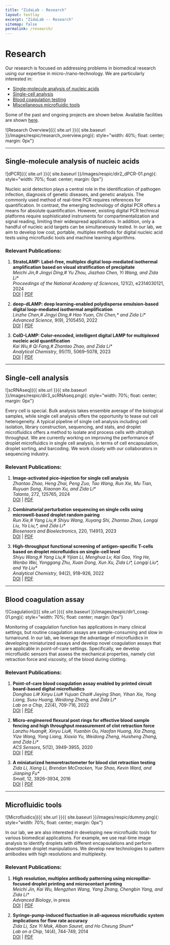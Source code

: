 ```yaml
---
title: "ZidaLab - Research"
layout: textlay
excerpt: "ZidaLab -- Research"
sitemap: false
permalink: /research/
---
```


# Research

Our research is focused on addressing problems in biomedical research using our expertise in micro-/nano-technology. We are particularly interested in:

- [Single-molecule analysis of nucleic acids](#ddpcr)
- [Single-cell analysis](#single-cell)
- [Blood coagulation testing](#biochip)
- [Miscellaneous microfluidic tools](#microfluidics)

Some of the past and ongoing projects are shown below. Available facilities are shown [here](facilities.html).

![Research Overview]({{ site.url }}{{ site.baseurl }}/images/respic/research_overview.png){: style="width: 40%; float: center; margin: 0px"}

---

## <a id="ddpcr"></a>Single-molecule analysis of nucleic acids

![dPCR]({{ site.url }}{{ site.baseurl }}/images/respic/dir2_dPCR-01.png){: style="width: 70%; float: center; margin: 0px"}

Nucleic acid detection plays a central role in the identification of pathogen infection, diagnosis of genetic diseases, and genetic analysis. The commonly used method of real-time PCR requires references for quantification. In contrast, the emerging technology of digital PCR offers a means for absolute quantification. However, existing digital PCR technical platforms require sophisticated instruments for compartmentalization and signal reading, limiting their widespread applications. In addition, only a handful of nucleic acid targets can be simultaneously tested. In our lab, we aim to develop low cost, portable, multiplex methods for digital nucleic acid tests using microfluidic tools and machine learning algorithms.

### Relevant Publications:

1. **StratoLAMP: Label-free, multiplex digital loop-mediated isothermal amplification based on visual stratification of precipitate**  
   *Meichi Jin,# Jingyi Ding,# Yu Zhou, Jiazhao Chen, Yi Wang, and Zida Li\**  
   *Proceedings of the National Academy of Sciences*, 121(2), e2314030121, 2024  
   [DOI](https://doi.org/10.1073/pnas.2314030121) | [PDF](docs/)

2. **deep-dLAMP: deep learning-enabled polydisperse emulsion-based digital loop-mediated isothermal amplification**  
   *Linzhe Chen,# Jingyi Ding,# Hao Yuan, Chi Chen,\* and Zida Li\**  
   *Advanced Science*, 9(9), 2105450, 2022  
   [DOI](https://doi.org/10.1002/advs.202105450) | [PDF](docs/)

3. **CoID-LAMP: Color-encoded, intelligent digital LAMP for multiplexed nucleic acid quantification**  
   *Kai Wu,# Qi Fang,# Zhantao Zhao, and Zida Li\**  
   *Analytical Chemistry*, 95(11), 5069–5078, 2023  
   [DOI](https://doi.org/10.1021/acs.analchem.2c05665) | [PDF](docs/)

---

## <a id="single-cell"></a>Single-cell analysis

![scRNAseq]({{ site.url }}{{ site.baseurl }}/images/respic/dir3_scRNAseq.png){: style="width: 70%; float: center; margin: 0px"}

Every cell is special. Bulk analysis takes ensemble average of the biological samples, while single cell analysis offers the opportunity to tease out cell heterogeneity. A typical pipeline of single cell analysis including cell isolation, library construction, sequencing, and stats, and droplet microfluidics offers a method to isolate and process cells with ultrahigh throughput. We are currently working on improving the performance of droplet microfluidics in single cell analysis, in terms of cell encapsulation, droplet sorting, and barcoding. We work closely with our collaborators in sequencing industry.

### Relevant Publications:

1. **Image-activated pico-injection for single cell analysis**  
   *Zhantao Zhao, Heng Zhai, Peng Zuo, Tao Wang, Run Xie, Mu Tian, Ruyuan Song, Xiaonan Xu, and Zida Li\**  
   *Talanta*, 272, 125765, 2024  
   [DOI](https://doi.org/10.1016/j.talanta.2024.125765) | [PDF](docs/)

2. **Combinatorial perturbation sequencing on single cells using microwell-based droplet random pairing**  
   *Run Xie,# Yang Liu,# Shiyu Wang, Xuyang Shi, Zhantao Zhao, Longqi Liu, Ya Liu,\*, and Zida Li\**  
   *Biosensors and Bioelectronics*, 220, 114913, 2023  
   [DOI](https://doi.org/10.1016/j.bios.2022.114913) | [PDF](docs/)

3. **High-throughput functional screening of antigen-specific T-cells based on droplet microfluidics on single-cell level**  
   *Shiyu Wang,# Yang Liu,# Yijian Li, Menghua Lv, Kai Gao, Ying He, Wenbo Wei, Yonggang Zhu, Xuan Dong, Xun Xu, Zida Li\*, Longqi Liu\*, and Ya Liu\**  
   *Analytical Chemistry*, 94(2), 918–926, 2022  
   [DOI](https://doi.org/10.1021/acs.analchem.1c03678) | [PDF](docs/)

---

## <a id="biochip"></a>Blood coagulation assay

![Coagulation]({{ site.url }}{{ site.baseurl }}/images/respic/dir1_coag-01.png){: style="width: 70%; float: center; margin: 0px"}

Monitoring of coagulation function has applications in many clinical settings, but routine coagulation assays are sample-consuming and slow in turnaround. In our lab, we leverage the advantage of microfluidics in developing miniaturized assays and develop novel coagulation assays that are applicable in point-of-care settings. Specifically, we develop microfluidic sensors that assess the mechanical properties, namely clot retraction force and viscosity, of the blood during clotting.

### Relevant Publications:

1. **Point-of-care blood coagulation assay enabled by printed circuit board-based digital microfluidics**  
   *Donghao Li# Xinyu Liu# Yujuan Chai# Jieying Shan, Yihan Xie, Yong Liang, Susu Huang, Weidong Zheng, and Zida Li\**  
   *Lab on a Chip*, 22(4), 709-716, 2022  
   [DOI](https://doi.org/10.1039/D1LC00981H) | [PDF](docs/)

2. **Micro-engineered flexural post rings for effective blood sample fencing and high throughput measurement of clot retraction force**  
   *Lanzhu Huang#, Xinyu Liu#, Yuanbin Ou, Haofan Huang, Xia Zhang, Yize Wang, Yong Liang, Xiaxia Yu, Weidong Zheng, Huisheng Zhang, and Zida Li\**  
   *ACS Sensors*, 5(12), 3949-3955, 2020  
   [DOI](https://doi.org/10.1021/acssensors.0c01596) | [PDF](docs/2020_ACSSensors_Huang.pdf)

3. **A miniaturized hemoretractometer for blood clot retraction testing**  
   *Zida Li, Xiang Li, Brendan McCracken, Yue Shao, Kevin Ward, and Jianping Fu\**  
   *Small*, 12, 3926–3934, 2016  
   [DOI](https://doi.org/10.1002/smll.201600274) | [PDF](docs/2016_Small_Li.pdf)

---

## <a id="microfluidics"></a>Microfluidic tools

![Microfluidics]({{ site.url }}{{ site.baseurl }}/images/respic/dummy.png){: style="width: 70%; float: center; margin: 0px"}

In our lab, we are also interested in developing new microfluidic tools for various biomedical applications. For example, we use real-time image analysis to identify droplets with different encapsulations and perform downstream droplet manipulations. We develop new technologies to pattern antibodies with high resolutions and multiplexity.

### Relevant Publications:

1. **High resolution, multiplex antibody patterning using micropillar-focused droplet printing and microcontact printing**  
   *Meichi Jin, Kai Wu, Mengzhen Wang, Yang Zhang, Chengbin Yang, and Zida Li\**  
   *Advanced Biology*, in press  
   [DOI](https://doi.org/10.1002/adbi.202300111) | [PDF](docs/)

2. **Syringe-pump-induced fluctuation in all-aqueous microfluidic system implications for flow rate accuracy**  
   *Zida Li, Sze Yi Mak, Alban Sauret, and Ho Cheung Shum\**  
   *Lab on a Chip*, 14(4), 744-749, 2014  
   [DOI](https://doi.org/10.1039/c3lc51176f) | [PDF](docs/2014_LabChip_Li.pdf)
